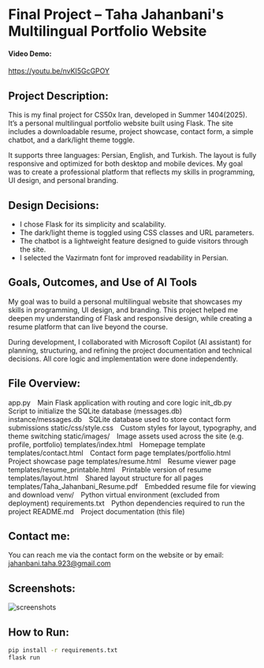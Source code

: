 # Final Project – Taha Jahanbani's Multilingual Portfolio Website

#### Video Demo:
https://youtu.be/nvKI5GcGPOY

## Project Description:
This is my final project for CS50x Iran, developed in Summer 1404(2025). It’s a personal multilingual portfolio website built using Flask. The site includes a downloadable
resume, project showcase, contact form, a simple chatbot, and a dark/light theme toggle.

It supports three languages: Persian, English, and Turkish. The layout is fully responsive and optimized for both desktop and mobile devices. My goal was to create a
professional platform that reflects my skills in programming, UI design, and personal branding.

## Design Decisions:
- I chose Flask for its simplicity and scalability.
- The dark/light theme is toggled using CSS classes and URL parameters.
- The chatbot is a lightweight feature designed to guide visitors through the site.
- I selected the Vazirmatn font for improved readability in Persian.

## Goals, Outcomes, and Use of AI Tools
My goal was to build a personal multilingual website that showcases my skills in programming, UI design, and branding. This project helped me deepen my understanding
of Flask and responsive design, while creating a resume platform that can live beyond the course.

During development, I collaborated with Microsoft Copilot (AI assistant) for planning, structuring, and refining the project documentation and technical decisions.
All core logic and implementation were done independently.

## File Overview:
app.py Main Flask application with routing and core logic
init_db.py Script to initialize the SQLite database (messages.db)
instance/messages.db SQLite database used to store contact form submissions
static/css/style.css Custom styles for layout, typography, and theme switching
static/images/ Image assets used across the site (e.g. profile, portfolio)
templates/index.html Homepage template
templates/contact.html Contact form page
templates/portfolio.html Project showcase page
templates/resume.html Resume viewer page
templates/resume_printable.html Printable version of resume
templates/layout.html Shared layout structure for all pages
templates/Taha_Jahanbani_Resume.pdf Embedded resume file for viewing and download
venv/ Python virtual environment (excluded from deployment)
requirements.txt Python dependencies required to run the project
README.md Project documentation (this file)

## Contact me:
You can reach me via the contact form on the website or by email: jahanbani.taha.923@gmail.com

## Screenshots:
![screenshots](screenshots/)

## How to Run:
```bash
pip install -r requirements.txt
flask run
